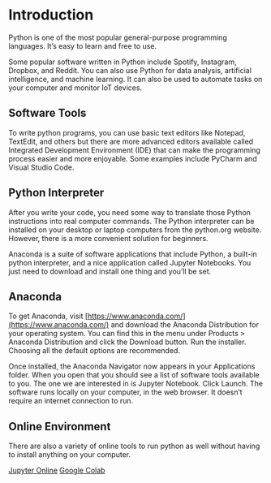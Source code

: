 # Introduction

Python is one of the most popular general-purpose programming languages. It’s easy to learn and free to use.

Some popular software written in Python include Spotify, Instagram, Dropbox, and Reddit. You can also use Python for data analysis, artificial intelligence, and machine learning. It can also be used to automate tasks on your computer and monitor IoT devices.

## Software Tools

To write python programs, you can use basic text editors like Notepad, TextEdit, and others but there are more advanced editors available called Integrated Development Environment (IDE) that can make the programming process easier and more enjoyable. Some examples include PyCharm and Visual Studio Code.

## Python Interpreter

After you write your code, you need some way to translate those Python instructions into real computer commands. The Python interpreter can be installed on your desktop or laptop computers from the python.org website. However, there is a more convenient solution for beginners.

Anaconda is a suite of software applications that include Python, a built-in python interpreter, and a nice application called Jupyter Notebooks. You just need to download and install one thing and you’ll be set.

## Anaconda

To get Anaconda, visit [https://www.anaconda.com/](https://www.anaconda.com/) and download the Anaconda Distribution for your operating system. You can find this in the menu under Products > Anaconda Distribution and click the Download button. Run the installer. Choosing all the default options are recommended.

Once installed, the Anaconda Navigator now appears in your Applications folder. When you open that you should see a list of software tools available to you. The one we are interested in is Jupyter Notebook. Click Launch. The software runs locally on your computer, in the web browser. It doesn’t require an internet connection to run.

## Online Environment

There are also a variety of online tools to run python as well without having to install anything on your computer.

[Jupyter Online](https://jupyter.org/try)
[Google Colab](https://colab.research.google.com/)










